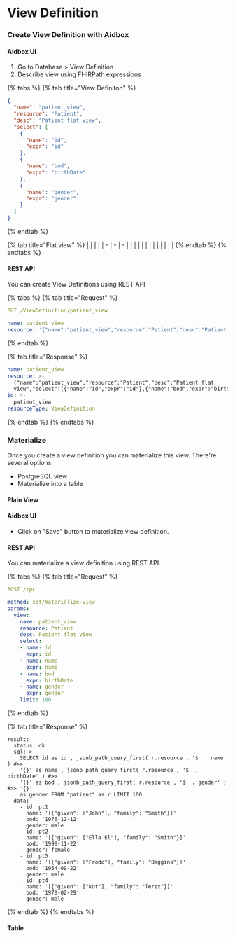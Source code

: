 # View Definition



### Create View Definition with Aidbox

#### Aidbox UI

1. Go to Database > View Definition
2. Describe view using FHIRPath expressions

{% tabs %}
{% tab title="View Definiton" %}
```json
{
  "name": "patient_view",
  "resource": "Patient",
  "desc": "Patient flat view",
  "select": [
    {
      "name": "id",
      "expr": "id"
    },
    {
      "name": "bod",
      "expr": "birthDate"
    },
    {
      "name": "gender",
      "expr": "gender"
    }
  ]
}
```
{% endtab %}

{% tab title="Flat view" %}
|   |   |   |
| - | - | - |
|   |   |   |
|   |   |   |
|   |   |   |
{% endtab %}
{% endtabs %}

#### REST API

You can create View Definitions using REST API

{% tabs %}
{% tab title="Request" %}
```yaml
PUT /ViewDefinition/patient_view

name: patient_view
resource: '{"name":"patient_view","resource":"Patient","desc":"Patient flat view","select":[{"name":"id","expr":"id"},{"name":"bod","expr":"birthDate"},{"name":"gender","expr":"gender"}]}'
```
{% endtab %}

{% tab title="Response" %}
```yaml
name: patient_view
resource: >-
  {"name":"patient_view","resource":"Patient","desc":"Patient flat
  view","select":[{"name":"id","expr":"id"},{"name":"bod","expr":"birthDate"},{"name":"gender","expr":"gender"}]}
id: >-
  patient_view
resourceType: ViewDefinition
```
{% endtab %}
{% endtabs %}

### Materialize&#x20;

Once you create a view definition you can materialize this view. There're several options:&#x20;

* PostgreSQL view
* Materialize into a table

#### Plain View

#### Aidbox UI

* Click on "Save" button to materialize view definition.

#### REST API

You can materialize a view definition using REST API.

{% tabs %}
{% tab title="Request" %}
```yaml
POST /rpc

method: sof/materialize-view
params:
  view:
    name: patient_view
    resource: Patient
    desc: Patient flat view
    select:
    - name: id
      expr: id
    - name: name
      expr: name
    - name: bod
      expr: birthDate
    - name: gender
      expr: gender
    limit: 100
```
{% endtab %}

{% tab title="Response" %}
```
result:
  status: ok
  sql: >-
    SELECT id as id , jsonb_path_query_first( r.resource , '$  . name' ) #>>
    '{}' as name , jsonb_path_query_first( r.resource , '$  . birthDate' ) #>>
    '{}' as bod , jsonb_path_query_first( r.resource , '$  . gender' ) #>> '{}'
    as gender FROM "patient" as r LIMIT 100
  data:
    - id: pt1
      name: '[{"given": ["John"], "family": "Smith"}]'
      bod: '1976-12-12'
      gender: male
    - id: pt2
      name: '[{"given": ["Ella El"], "family": "Smith"}]'
      bod: '1998-11-22'
      gender: female
    - id: pt3
      name: '[{"given": ["Frodo"], "family": "Baggins"}]'
      bod: '1954-09-22'
      gender: male
    - id: pt4
      name: '[{"given": ["Kot"], "family": "Terex"}]'
      bod: '1978-02-29'
      gender: male
```
{% endtab %}
{% endtabs %}

#### Table
